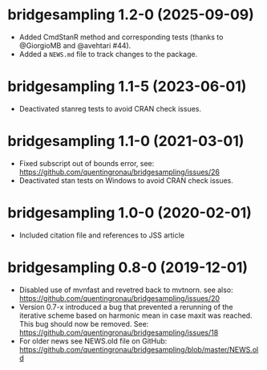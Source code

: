 # bridgesampling 1.2-0 (2025-09-09)

* Added CmdStanR method and corresponding tests (thanks to @GiorgioMB and @avehtari #44).
* Added a `NEWS.md` file to track changes to the package.

# bridgesampling 1.1-5 (2023-06-01)

* Deactivated stanreg tests to avoid CRAN check issues.

# bridgesampling 1.1-0 (2021-03-01)

* Fixed subscript out of bounds error, see: https://github.com/quentingronau/bridgesampling/issues/26
* Deactivated stan tests on Windows to avoid CRAN check issues.

# bridgesampling 1.0-0 (2020-02-01)

* Included citation file and references to JSS article

# bridgesampling 0.8-0 (2019-12-01)

* Disabled use of mvnfast and revetred back to mvtnorn. see also: https://github.com/quentingronau/bridgesampling/issues/20
* Version 0.7-x introduced a bug that prevented a rerunning of the iterative scheme based on harmonic mean in case maxit was reached. This bug should now be removed. See: https://github.com/quentingronau/bridgesampling/issues/18
* For older news see NEWS.old file on GitHub: https://github.com/quentingronau/bridgesampling/blob/master/NEWS.old

